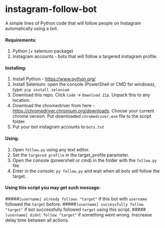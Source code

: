 # instagram-follow-bot
A simple lines of Python code that will follow people on Instagram automatically using a bot.

#### Requirements:
1. Python (+ selenium package)
2. Instagram accounts - bots that will follow a targered instagram profile.

#### Installing:
1. Install Python - https://www.python.org/
2. Install Selenium: open the console (PowerShell or CMD for windows), type: ```pip install selenium```
3. Download this repo. Click ```Code``` -> ```Download Zip```. Unpack this to any location.
4. Download the chromedriver from here - https://chromedriver.chromium.org/downloads. Choose your current chrome version. Put downloaded ```chromedriver.exe``` file to the script folder.
5. Put your bot instagram accounts to ```bots.txt```

#### Using:
1. Open ```follow.py``` using any text editor.
2. Set the ```targered profile``` in the target_profile parameter.
3. Open the console (powershell or cmd) in the folder with the ```follow.py``` file
4. Enter in the console: ```py follow.py``` and wait when all bots will follow the target.

#### Using this script you may get such message:
#####```[username] already follows "target"``` if this bot with ```username``` followed the ```target``` before.
#####```[username] successfully follow "target"``` if bot successfully followed ```target``` using this script.
#####```[username] didnt follow "target"``` if something went wrong. Inscrease delay time between all actions.
